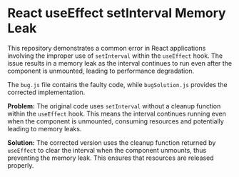 # React useEffect setInterval Memory Leak

This repository demonstrates a common error in React applications involving the improper use of `setInterval` within the `useEffect` hook.  The issue results in a memory leak as the interval continues to run even after the component is unmounted, leading to performance degradation.

The `bug.js` file contains the faulty code, while `bugSolution.js` provides the corrected implementation.

**Problem:** The original code uses `setInterval` without a cleanup function within the `useEffect` hook. This means the interval continues running even when the component is unmounted, consuming resources and potentially leading to memory leaks.

**Solution:** The corrected version uses the cleanup function returned by `useEffect` to clear the interval when the component unmounts, thus preventing the memory leak.  This ensures that resources are released properly.
